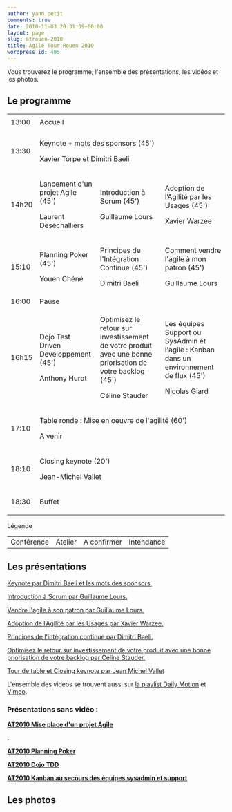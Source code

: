 ```yaml
---
author: yann.petit
comments: true
date: 2010-11-03 20:31:39+00:00
layout: page
slug: atrouen-2010
title: Agile Tour Rouen 2010
wordpress_id: 495
---
```


Vous trouverez le programme, l'ensemble des présentations, les vidéos et les photos.




## Le programme



<table class="custom" > 
<tbody >
<tr style="height: 40px;" >

<td >13:00
</td>

<td colspan="3" class="default" >Accueil
</td>
</tr>
<tr style="height: 40px;" >

<td >13:30
</td>

<td colspan="3" class="conf" >


Keynote + mots des sponsors  (45')




Xavier Torpe et Dimitri Baeli



</td>
</tr>
<tr style="height: 50px;" >

<td >14h20
</td>

<td class="conf" >


Lancement d'un projet Agile (45')




Laurent Deséchalliers



</td>

<td class="conf" >


Introduction à Scrum (45')




Guillaume Lours



</td>

<td class="conf" >


Adoption de l’Agilité par les Usages (45')




Xavier Warzee



</td>
</tr>
<tr style="height: 40px;" >

<td >15:10
</td>

<td class="workshop" >


Planning Poker (45')




Youen Chéné



</td>

<td class="conf" >


Principes de l'Intégration Continue (45')




Dimitri Baeli



</td>

<td class="conf" >


Comment vendre l'agile à mon patron (45')




Guillaume Lours



</td>
</tr>
<tr style="height: 20px;" >

<td >16:00
</td>

<td colspan="3" class="default" >Pause
</td>
</tr>
<tr style="height: 40px;" >

<td >16h15
</td>

<td class="workshop" >


Dojo Test Driven Developpement (45')




Anthony Hurot



</td>

<td class="conf" >


Optimisez le retour sur investissement de votre produit avec une bonne priorisation de votre backlog (45')




Céline Stauder



</td>

<td class="conf" >


Les équipes Support ou SysAdmin et l'agile : Kanban dans un environnement de flux (45')




Nicolas Giard



</td>
</tr>
<tr style="height: 40px;" >

<td >17:10
</td>

<td colspan="3" class="conf" >


Table ronde : Mise en oeuvre de l'agilité (60')




A venir



</td>
</tr>
<tr style="height: 40px;" >

<td >18:10
</td>

<td colspan="3" class="conf" >


Closing keynote (20')




Jean-Michel Vallet



</td>
</tr>
<tr style="height: 40px;" >

<td >18:30
</td>

<td colspan="3" class="default" >


Buffet



</td>
</tr>
</tbody>
</table>
<table class="custom" >Légende 
<tbody >
<tr >

<td class="conf" >Conférence
</td>

<td class="workshop" >Atelier
</td>

<td class="tbd" >A confirmer
</td>

<td class="default" >Intendance
</td>
</tr>
</tbody>
</table>


## Les présentations





[Keynote par Dimitri Baeli et les mots des sponsors.](http://www.normandyjug.org/naug/atrouen-2010/keynote/)





[Introduction à Scrum par Guillaume Lours.](http://www.normandyjug.org/naug/atrouen-2010/introduction-a-scrum/)





[Vendre l'agile à son patron par Guillaume Lours.](http://www.normandyjug.org/naug/atrouen-2010/vendre-lagile-a-son-patron)





[Adoption de l’Agilité par les Usages par Xavier Warzee.](http://www.normandyjug.org/naug/atrouen-2010/adoption-de-l%E2%80%99agilite-par-les-usages/)





[Principes de l'intégration continue par Dimitri Baeli.](http://www.normandyjug.org/naug/atrouen-2010/principes-de-l%E2%80%99integration-continue/)





[Optimisez le retour sur investissement de votre produit avec une bonne priorisation de votre backlog par Céline Stauder.](http://www.normandyjug.org/naug/atrouen-2010/optimisez-le-retour-sur-investissement-de-votre-produit-avec-une-bonne-priorisation-de-votre-backlog/)





[Tour de table et Closing keynote par Jean Michel Vallet](http://www.normandyjug.org/naug/atrouen-2010/closing-keynote/)








L'ensemble des videos se trouvent aussi sur [la playlist Daily Motion](http://www.dailymotion.com/playlist/x1m4bf_normandyjug_agile-tour-rouen-2010) et [Vimeo](https://vimeo.com/channels/atr2010).




### Présentations sans vidéo :




**[AT2010 Mise place d'un projet Agile](http://www.slideshare.net/normandyjug/at2010-mise-place-dun-projet-agile)**




.


**[AT2010 Planning Poker](http://www.slideshare.net/normandyjug/at2010-planning-poker)**





**[AT2010 Dojo TDD](http://www.slideshare.net/normandyjug/at2010-dojo-tddd)**





**[AT2010 Kanban au secours des équipes sysadmin et support](http://www.slideshare.net/normandyjug/at2010-kanban-au-secours-des-quipes-sysadmin-et-support)**






## Les photos



